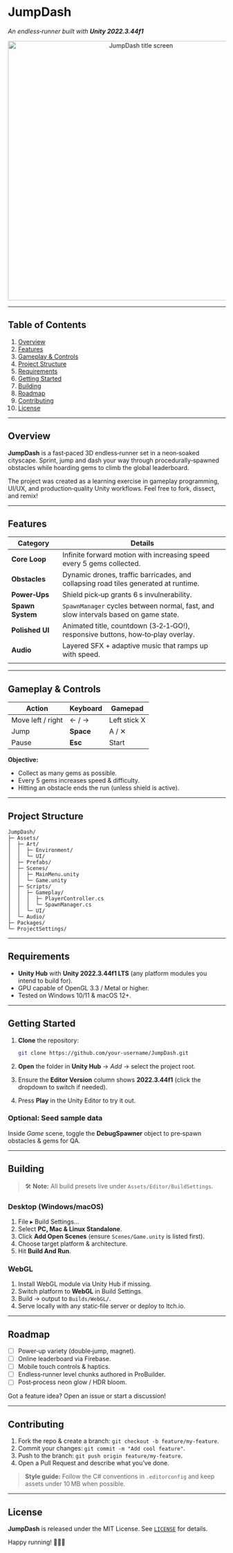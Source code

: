 # JumpDash

*An endless‑runner built with **Unity 2022.3.44f1***

<div align="center">
  <img src="Assets/Art/JumpdashTitle.png" alt="JumpDash title screen" width="600"/>
</div>

---

## Table of Contents

1. [Overview](#overview)
2. [Features](#features)
3. [Gameplay & Controls](#gameplay--controls)
4. [Project Structure](#project-structure)
5. [Requirements](#requirements)
6. [Getting Started](#getting-started)
7. [Building](#building)
8. [Roadmap](#roadmap)
9. [Contributing](#contributing)
10. [License](#license)

---

## Overview

**JumpDash** is a fast‑paced 3D endless‑runner set in a neon‑soaked cityscape. Sprint, jump and dash your way through procedurally‑spawned obstacles while hoarding gems to climb the global leaderboard.

The project was created as a learning exercise in gameplay programming, UI/UX, and production‑quality Unity workflows. Feel free to fork, dissect, and remix!

---

## Features

| Category         | Details                                                                             |
| ---------------- | ----------------------------------------------------------------------------------- |
| **Core Loop**    | Infinite forward motion with increasing speed every 5 gems collected.               |
| **Obstacles**    | Dynamic drones, traffic barricades, and collapsing road tiles generated at runtime. |
| **Power‑Ups**    | Shield pick‑up grants 6 s invulnerability.                                          |
| **Spawn System** | `SpawnManager` cycles between normal, fast, and slow intervals based on game state. |
| **Polished UI**  | Animated title, countdown (3‑2‑1‑GO!), responsive buttons, how‑to‑play overlay.     |
| **Audio**        | Layered SFX + adaptive music that ramps up with speed.                              |
|       |                                 |

---

## Gameplay & Controls

| Action            | Keyboard  | Gamepad      |
| ----------------- | --------- | ------------ |
| Move left / right | ← / →     | Left stick X |
| Jump              | **Space** | A / ✕        |
| Pause             | **Esc**   | Start        |

**Objective:**

* Collect as many gems as possible.
* Every 5 gems increases speed & difficulty.
* Hitting an obstacle ends the run (unless shield is active).

---

## Project Structure

```text
JumpDash/
├─ Assets/
│  ├─ Art/
│  │  ├─ Environment/
│  │  └─ UI/
│  ├─ Prefabs/
│  ├─ Scenes/
│  │  ├─ MainMenu.unity
│  │  └─ Game.unity
│  ├─ Scripts/
│  │  ├─ Gameplay/
│  │  │  ├─ PlayerController.cs
│  │  │  └─ SpawnManager.cs
│  │  └─ UI/
│  └─ Audio/
├─ Packages/
└─ ProjectSettings/
```

---

## Requirements

* **Unity Hub** with **Unity 2022.3.44f1 LTS** (any platform modules you intend to build for).
* GPU capable of OpenGL 3.3 / Metal or higher.
* Tested on Windows 10/11 & macOS 12+.

---

## Getting Started

1. **Clone** the repository:

   ```bash
   git clone https://github.com/your‑username/JumpDash.git
   ```
2. **Open** the folder in **Unity Hub** → *Add* → select the project root.
3. Ensure the **Editor Version** column shows **2022.3.44f1** (click the dropdown to switch if needed).
4. Press **Play** in the Unity Editor to try it out.

### Optional: Seed sample data

Inside *Game* scene, toggle the **DebugSpawner** object to pre‑spawn obstacles & gems for QA.

---

## Building

> 🛠️ **Note:** All build presets live under `Assets/Editor/BuildSettings`.

### Desktop (Windows/macOS)

1. File ▸ Build Settings…
2. Select **PC, Mac & Linux Standalone**.
3. Click **Add Open Scenes** (ensure `Scenes/Game.unity` is listed first).
4. Choose target platform & architecture.
5. Hit **Build And Run**.

### WebGL

1. Install WebGL module via Unity Hub if missing.
2. Switch platform to **WebGL** in Build Settings.
3. Build → output to `Builds/WebGL/`.
4. Serve locally with any static‐file server or deploy to Itch.io.

---

## Roadmap

* [ ] Power‑up variety (double‑jump, magnet).
* [ ] Online leaderboard via Firebase.
* [ ] Mobile touch controls & haptics.
* [ ] Endless‑runner level chunks authored in ProBuilder.
* [ ] Post‑process neon glow / HDR bloom.

Got a feature idea? Open an issue or start a discussion!

---

## Contributing

1. Fork the repo & create a branch: `git checkout -b feature/my‑feature`.
2. Commit your changes: `git commit -m "Add cool feature"`.
3. Push to the branch: `git push origin feature/my‑feature`.
4. Open a Pull Request and describe what you’ve done.

> **Style guide:** Follow the C# conventions in `.editorconfig` and keep assets under 10 MB when possible.

---

## License

**JumpDash** is released under the MIT License. See [`LICENSE`](LICENSE) for details.

Happy running! 🏃‍♂️💨
